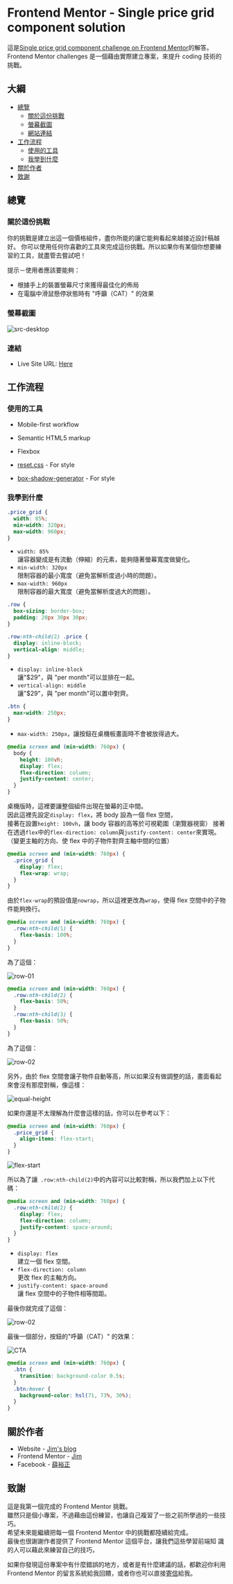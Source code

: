 # Frontend Mentor - Single price grid component solution

這是[Single price grid component challenge on Frontend Mentor](https://www.frontendmentor.io/challenges/single-price-grid-component-5ce41129d0ff452fec5abbbc)的解答。  
Frontend Mentor challenges 是一個藉由實際建立專案，來提升 coding 技術的挑戰。

## 大綱

- [總覽](#總覽)
  - [關於這份挑戰](#關於這份挑戰)
  - [螢幕截圖](#螢幕截圖)
  - [網站連結](#連結)
- [工作流程](#工作流程)
  - [使用的工具](#使用的工具)
  - [我學到什麼](#我學到什麼)
- [關於作者](#關於作者)
- [致謝](#致謝)

## 總覽

### 關於這份挑戰

你的挑戰是建立出這一個價格組件，盡你所能的讓它能夠看起來越接近設計稿越好。
你可以使用任何你喜歡的工具來完成這份挑戰。所以如果你有某個你想要練習的工具，就盡管去嘗試吧！

提示－使用者應該要能夠：

- 根據手上的裝置螢幕尺寸來獲得最佳化的佈局
- 在電腦中滑鼠懸停狀態時有 "呼籲（CAT）" 的效果

### 螢幕截圖

![src-desktop](README-img/src-desktop.jpg)

### 連結

- Live Site URL: [Here](https://jubeatt.github.io/Single-price-grid-component/)

## 工作流程

### 使用的工具

- Mobile-first workflow
- Semantic HTML5 markup
- Flexbox

- [reset.css](https://meyerweb.com/eric/tools/css/reset/) - For style
- [box-shadow-generator](https://html-css-js.com/css/generator/box-shadow/) - For style

### 我學到什麼

```css
.price_grid {
  width: 85%;
  min-width: 320px;
  max-width: 960px;
}
```

- `width: 85%`  
  讓容器變成是有流動（伸縮）的元素，能夠隨著螢幕寬度做變化。
- `min-width: 320px`  
  限制容器的最小寬度（避免當解析度過小時的問題）。
- `max-width: 960px`  
  限制容器的最大寬度（避免當解析度過大的問題）。

```css
.row {
  box-sizing: border-box;
  padding: 20px 30px 30px;
}
```

```css
.row:nth-child(2) .price {
  display: inline-block;
  vertical-align: middle;
}
```

- `display: inline-block`  
  讓"$29"，與 "per month"可以並排在一起。
- `vertical-align: middle`  
  讓"$29"，與 "per month"可以置中對齊。

```css
.btn {
  max-width: 250px;
}
```

- `max-width: 250px`，讓按鈕在桌機板畫面時不會被放得過大。

```css
@media screen and (min-width: 760px) {
  body {
    height: 100vh;
    display: flex;
    flex-direction: column;
    justify-content: center;
  }
}
```

桌機版時，這裡要讓整個組件出現在螢幕的正中間。  
因此這裡先設定`display: flex`，將 body 設為一個 flex 空間，  
接著在設置`height: 100vh`，讓 body 容器的高等於可視範圍（瀏覽器視窗）
接著在透過`flex`中的`flex-direction: column`與`justify-content: center`來實現。  
（變更主軸的方向、使 flex 中的子物件對齊主軸中間的位置）

```css
@media screen and (min-width: 760px) {
  .price_grid {
    display: flex;
    flex-wrap: wrap;
  }
}
```

由於`flex-wrap`的預設值是`nowrap`，所以這裡更改為`wrap`，使得 flex 空間中的子物件能夠換行。

```css
@media screen and (min-width: 760px) {
  .row:nth-child(1) {
    flex-basis: 100%;
  }
}
```

為了這個：

![row-01](README-img/row-01.jpg)

```css
@media screen and (min-width: 760px) {
  .row:nth-child(2) {
    flex-basis: 50%;
  }
  .row:nth-child(3) {
    flex-basis: 50%;
  }
}
```

為了這個：

![row-02](README-img/row-02.jpg)

另外，由於 flex 空間會讓子物件自動等高，所以如果沒有做調整的話，畫面看起來會沒有那麼對稱，像這樣：

![equal-height](README-img/equal-height.jpg)

如果你還是不太理解為什麼會這樣的話，你可以在參考以下：

```css
@media screen and (min-width: 760px) {
  .price_grid {
    align-items: flex-start;
  }
}
```

![flex-start](README-img/flex-start.jpg)

所以為了讓` .row:nth-child(2)`中的內容可以比較對稱，所以我們加上以下代碼：

```css
@media screen and (min-width: 760px) {
  .row:nth-child(2) {
    display: flex;
    flex-direction: column;
    justify-content: space-around;
  }
}
```

- `display: flex`  
  建立一個 flex 空間。
- `flex-direction: column`  
  更改 flex 的主軸方向。
- `justify-content: space-around`  
  讓 flex 空間中的子物件相等間距。

最後你就完成了這個：

![row-02](README-img/row-02.jpg)

最後一個部分，按鈕的"呼籲（CAT）" 的效果：

![CTA](README-img/CTA.gif)

```css
@media screen and (min-width: 760px) {
  .btn {
    transition: background-color 0.5s;
  }
  .btn:hover {
    background-color: hsl(71, 73%, 30%);
  }
}
```

## 關於作者

- Website - [Jim's blog](https://jubeatt.github.io/)
- Frontend Mentor - [Jim](https://www.frontendmentor.io/profile/jubeatt)
- Facebook - [薛裕正](https://www.facebook.com/profile.php?id=100003593580513)

## 致謝

這是我第一個完成的 Frontend Mentor 挑戰。  
雖然只是個小專案，不過藉由這份練習，也讓自己複習了一些之前所學過的一些技巧。  
希望未來能繼續把每一個 Frontend Mentor 中的挑戰都陸續給完成。  
最後也很謝謝作者提供了 Frontend Mentor 這個平台，讓我們這些學習前端知
識的人可以藉此來練習自己的技巧，

如果你發現這份專案中有什麼錯誤的地方，或者是有什麼建議的話，都歡迎你利用 Frontend Mentor 的留言系統給我回饋，或者你也可以直接[寄信](mailto:jimdevelopesite)給我。
